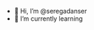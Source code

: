 - 👋 Hi, I’m @seregadanser
- 🌱 I’m currently learning

<!---
seregadanser/seregadanser is a ✨ special ✨ repository because its `README.md` (this file) appears on your GitHub profile.
You can click the Preview link to take a look at your changes.
--->
